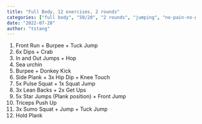 ```yaml
---
title: "Full Body, 12 exercises, 2 rounds"
categories: ["full body", "50/20", "2 rounds", "jumping", "no-pain-no-gain"]
date: "2022-07-28"
author: "tstang"
---
```


1. Front Run + Burpee + Tuck Jump
1. 6x Dips + Crab
1. In and Out Jumps + Hop
1. Sea urchin
1. Burpee + Donkey Kick
1. Side Plank + 3x Hip Dip + Knee Touch
1. 5x Pulse Squat + 1x Squat Jump
1. 3x Lean Backs + 2x Get Ups 
1. 5x Star Jumps (Plank position) + Front Jump
1. Triceps Push Up
1. 3x Sumo Squat + Jump + Tuck Jump
1. Hold Plank
